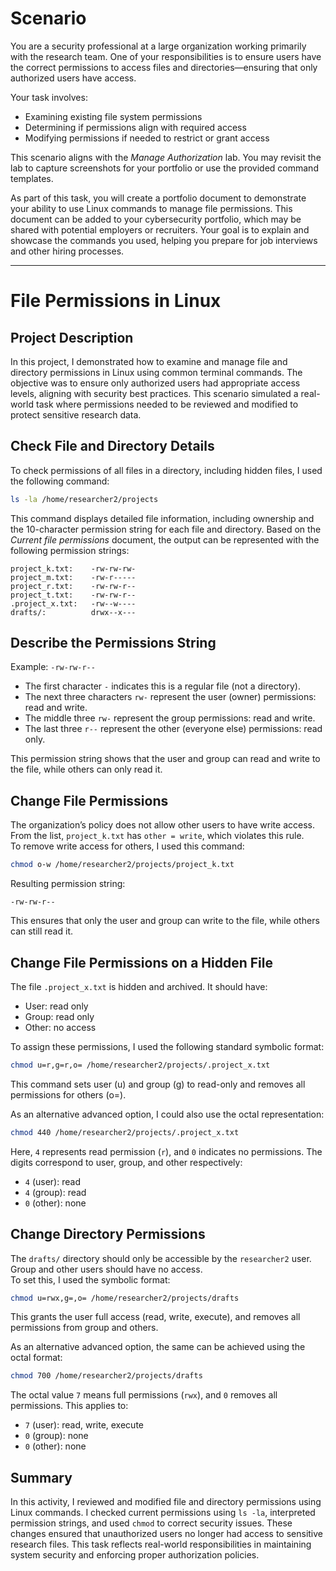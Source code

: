 # Scenario

You are a security professional at a large organization working primarily with the research team. One of your responsibilities is to ensure users have the correct permissions to access files and directories—ensuring that only authorized users have access.

Your task involves:

- Examining existing file system permissions  
- Determining if permissions align with required access  
- Modifying permissions if needed to restrict or grant access  

This scenario aligns with the *Manage Authorization* lab. You may revisit the lab to capture screenshots for your portfolio or use the provided command templates.

As part of this task, you will create a portfolio document to demonstrate your ability to use Linux commands to manage file permissions. This document can be added to your cybersecurity portfolio, which may be shared with potential employers or recruiters. Your goal is to explain and showcase the commands you used, helping you prepare for job interviews and other hiring processes.

---

# File Permissions in Linux

## Project Description

In this project, I demonstrated how to examine and manage file and directory permissions in Linux using common terminal commands. The objective was to ensure only authorized users had appropriate access levels, aligning with security best practices. This scenario simulated a real-world task where permissions needed to be reviewed and modified to protect sensitive research data.

## Check File and Directory Details

To check permissions of all files in a directory, including hidden files, I used the following command:

```bash
ls -la /home/researcher2/projects
```

This command displays detailed file information, including ownership and the 10-character permission string for each file and directory. Based on the *Current file permissions* document, the output can be represented with the following permission strings:

```plaintext
project_k.txt:    -rw-rw-rw-
project_m.txt:    -rw-r-----
project_r.txt:    -rw-rw-r--
project_t.txt:    -rw-rw-r--
.project_x.txt:   -rw--w----
drafts/:          drwx--x---
```

## Describe the Permissions String

Example: `-rw-rw-r--`

- The first character `-` indicates this is a regular file (not a directory).
- The next three characters `rw-` represent the user (owner) permissions: read and write.
- The middle three `rw-` represent the group permissions: read and write.
- The last three `r--` represent the other (everyone else) permissions: read only.

This permission string shows that the user and group can read and write to the file, while others can only read it.

## Change File Permissions

The organization’s policy does not allow other users to have write access.  
From the list, `project_k.txt` has `other = write`, which violates this rule.  
To remove write access for others, I used this command:

```bash
chmod o-w /home/researcher2/projects/project_k.txt
```

Resulting permission string:

```plaintext
-rw-rw-r--
```

This ensures that only the user and group can write to the file, while others can still read it.

## Change File Permissions on a Hidden File

The file `.project_x.txt` is hidden and archived. It should have:

- User: read only
- Group: read only
- Other: no access

To assign these permissions, I used the following standard symbolic format:

```bash
chmod u=r,g=r,o= /home/researcher2/projects/.project_x.txt
```

This command sets user (u) and group (g) to read-only and removes all permissions for others (o=).

As an alternative advanced option, I could also use the octal representation:

```bash
chmod 440 /home/researcher2/projects/.project_x.txt
```

Here, `4` represents read permission (`r`), and `0` indicates no permissions. The digits correspond to user, group, and other respectively:

- `4` (user): read
- `4` (group): read
- `0` (other): none

## Change Directory Permissions

The `drafts/` directory should only be accessible by the `researcher2` user. Group and other users should have no access.  
To set this, I used the symbolic format:

```bash
chmod u=rwx,g=,o= /home/researcher2/projects/drafts
```

This grants the user full access (read, write, execute), and removes all permissions from group and others.

As an alternative advanced option, the same can be achieved using the octal format:

```bash
chmod 700 /home/researcher2/projects/drafts
```

The octal value `7` means full permissions (`rwx`), and `0` removes all permissions. This applies to:

- `7` (user): read, write, execute
- `0` (group): none
- `0` (other): none

## Summary

In this activity, I reviewed and modified file and directory permissions using Linux commands. I checked current permissions using `ls -la`, interpreted permission strings, and used `chmod` to correct security issues. These changes ensured that unauthorized users no longer had access to sensitive research files. This task reflects real-world responsibilities in maintaining system security and enforcing proper authorization policies.
